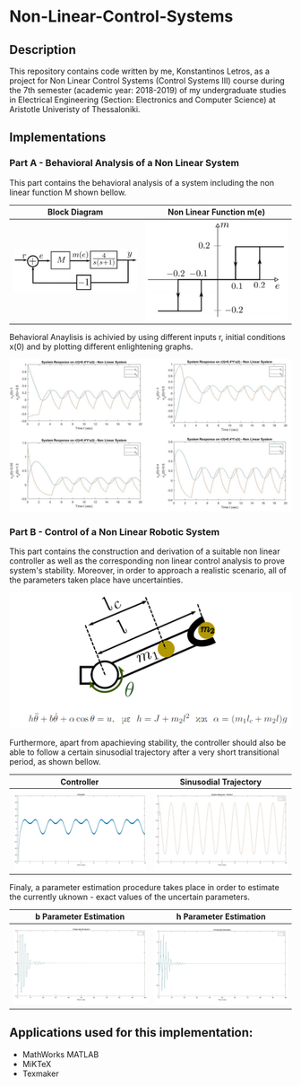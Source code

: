 # Non-Linear-Control-Systems

## Description

This repository contains code written by me, Konstantinos Letros, as a project for Non Linear Control Systems (Control Systems III) course during the 7th semester (academic year: 2018-2019) of my undergraduate studies in Electrical Engineering (Section: Electronics and Computer Science) at Aristotle Univeristy of Thessaloniki. 

## Implementations

### Part A - Behavioral Analysis of a Non Linear System

This part contains the behavioral analysis of a system including the non linear function M shown bellow.

Block Diagram              |  Non Linear Function m(e)
:-------------------------:|:-------------------------:
![](https://github.com/kosletr/Non-Linear-Control-Systems/blob/master/Latex/1b.jpg)  |  ![](https://github.com/kosletr/Non-Linear-Control-Systems/blob/master/Latex/m_func.jpg)

Behavioral Anaylisis is achivied by using different inputs r, initial conditions x(0) and by plotting different enlightening graphs.

![Response Example](https://github.com/kosletr/Non-Linear-Control-Systems/blob/master/Latex/resp13.jpg)

### Part B - Control of a Non Linear Robotic System

This part contains the construction and derivation of a suitable non linear controller as well as the corresponding non linear control analysis to prove system's stability. Moreover, in order to approach a realistic scenario, all of the parameters taken place have uncertainties.

![Robotic_System](https://github.com/kosletr/Non-Linear-Control-Systems/blob/master/Latex/robot.png)

Furthermore, apart from apachieving stability, the controller should also be able to follow a certain sinusodial trajectory after a very short transitional period, as shown bellow.

Controller                 |  Sinusodial Trajectory
:-------------------------:|:-------------------------:
![](https://github.com/kosletr/Non-Linear-Control-Systems/blob/master/Latex/Acon2.jpg)  |  ![](https://github.com/kosletr/Non-Linear-Control-Systems/blob/master/Latex/Ap3.jpg)

Finaly, a parameter estimation procedure takes place in order to estimate the currently uknown - exact values of the uncertain parameters.

b Parameter Estimation     |  h Parameter Estimation 
:-------------------------:|:-------------------------:
![](https://github.com/kosletr/Non-Linear-Control-Systems/blob/master/Latex/b_est_1.jpg)  |  ![](https://github.com/kosletr/Non-Linear-Control-Systems/blob/master/Latex/h_est_1.jpg)

## Applications used for this implementation:
 - MathWorks MATLAB
 - MiKTeX
 - Texmaker
